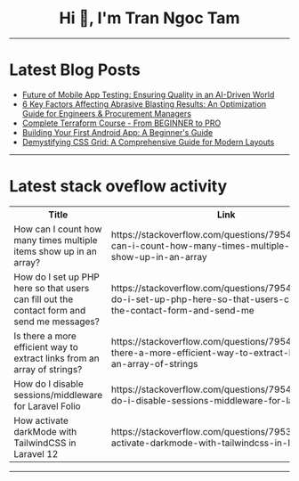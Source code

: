 <h1 align="center">Hi 👋, I'm Tran Ngoc Tam</h1>

---

# Latest Blog Posts 
<!-- BLOG-POST-LIST:START -->
- [Future of Mobile App Testing: Ensuring Quality in an AI-Driven World](https://dev.to/radha_4c842d8e4362a7cdd9c/future-of-mobile-app-testing-ensuring-quality-in-an-ai-driven-world-5glk)
- [6 Key Factors Affecting Abrasive Blasting Results: An Optimization Guide for Engineers &amp; Procurement Managers](https://dev.to/js-henglihong/6-key-factors-affecting-abrasive-blasting-results-an-optimization-guide-for-engineers--4j2l)
- [Complete Terraform Course - From BEGINNER to PRO](https://dev.to/rahimbtc1994/complete-terraform-course-from-beginner-to-pro-1boc)
- [Building Your First Android App: A Beginner&#39;s Guide](https://dev.to/million_formula_3be3d915d/building-your-first-android-app-a-beginners-guide-372l)
- [Demystifying CSS Grid: A Comprehensive Guide for Modern Layouts](https://dev.to/louay24/demystifying-css-grid-a-comprehensive-guide-for-modern-layouts-2k5i)
<!-- BLOG-POST-LIST:END -->

---

# Latest stack oveflow activity
<table>
  <tr><th>Title</th><th>Link</th></tr>
  <!-- STACKOVERFLOW:START --><tr><td>How can I count how many times multiple items show up in an array?</td><td>https://stackoverflow.com/questions/79540427/how-can-i-count-how-many-times-multiple-items-show-up-in-an-array</td></tr><tr><td>How do I set up PHP here so that users can fill out the contact form and send me messages?</td><td>https://stackoverflow.com/questions/79540265/how-do-i-set-up-php-here-so-that-users-can-fill-out-the-contact-form-and-send-me</td></tr><tr><td>Is there a more efficient way to extract links from an array of strings?</td><td>https://stackoverflow.com/questions/79540136/is-there-a-more-efficient-way-to-extract-links-from-an-array-of-strings</td></tr><tr><td>How do I disable sessions/middleware for Laravel Folio</td><td>https://stackoverflow.com/questions/79540039/how-do-i-disable-sessions-middleware-for-laravel-folio</td></tr><tr><td>How activate darkMode with TailwindCSS in Laravel 12</td><td>https://stackoverflow.com/questions/79539821/how-activate-darkmode-with-tailwindcss-in-laravel-12</td></tr><!-- STACKOVERFLOW:END -->
</table>

---


